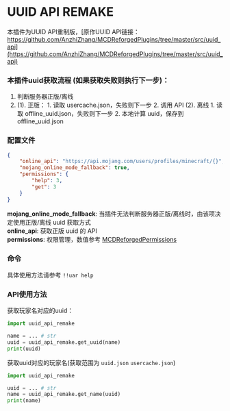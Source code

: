 # UUID API REMAKE
本插件为UUID API重制版，[原作UUID API链接：https://github.com/AnzhiZhang/MCDReforgedPlugins/tree/master/src/uuid_api](https://github.com/AnzhiZhang/MCDReforgedPlugins/tree/master/src/uuid_api)

### 本插件uuid获取流程 (如果获取失败则执行下一步)：

1. 判断服务器正版/离线
2. 
    (1). 正版：
        1. 读取 usercache.json，失败则下一步
        2. 调用 API
    (2). 离线
        1. 读取 offline_uuid.json，失败则下一步
        2. 本地计算 uuid，保存到 offline_uuid.json
    

### 配置文件

```json
{
    "online_api": "https://api.mojang.com/users/profiles/minecraft/{}",
    "mojang_online_mode_fallback": true,
    "permissions": {
        "help": 3,
        "get": 3
    }
}
```

**mojang_online_mode_fallback**: 当插件无法判断服务器正版/离线时，由该项决定使用正版/离线 uuid 获取方式  
**online_api**: 获取正版 uuid 的 API  
**permissions**: 权限管理，数值参考 [MCDReforgedPermissions](https://docs.mcdreforged.com/zh-cn/latest/permission.html)  

### 命令

具体使用方法请参考 `!!uar help`

### API使用方法

获取玩家名对应的uuid：

```python
import uuid_api_remake

name = ... # str
uuid = uuid_api_remake.get_uuid(name)
print(uuid)
```

获取uuid对应的玩家名(获取范围为 `uuid.json` `usercache.json`)

```python
import uuid_api_remake

uuid = ... # str
name = uuid_api_remake.get_name(uuid)
print(name)
```